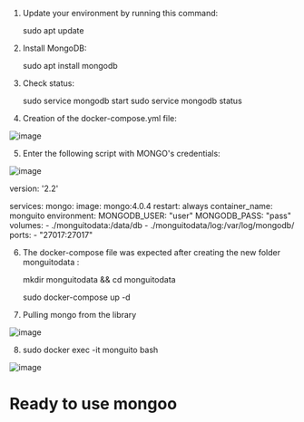 1) Update your environment by running this command:

    sudo apt update

2) Install MongoDB:   

    sudo apt install mongodb

3) Check status:

    sudo service mongodb start
    sudo service mongodb status

4) Creation of the docker-compose.yml file:

![image](https://github.com/user-attachments/assets/3536357c-0fda-45c5-b706-fb32cc7a9562)

5) Enter the following script with MONGO's credentials:

![image](https://github.com/user-attachments/assets/40ea8f14-2474-4bb5-8aaa-ccc23ef1d447)

version: '2.2'

services:
  mongo:
    image: mongo:4.0.4
    restart: always
    container_name: monguito
    environment:
      MONGODB_USER: "user"
      MONGODB_PASS: "pass"  
    volumes:
      - ./monguitodata:/data/db
      - ./monguitodata/log:/var/log/mongodb/
    ports:
      - "27017:27017"

6) The docker-compose file was expected after creating the new folder monguitodata :

    mkdir monguitodata && cd monguitodata

    sudo docker-compose up -d

7) Pulling mongo from the library

![image](https://github.com/user-attachments/assets/5c06fc4f-c682-480a-8fc5-21ab53337ea5)

8) sudo docker exec -it monguito bash

![image](https://github.com/user-attachments/assets/41550716-b62e-4536-a489-443200981733)

# Ready to use mongoo






